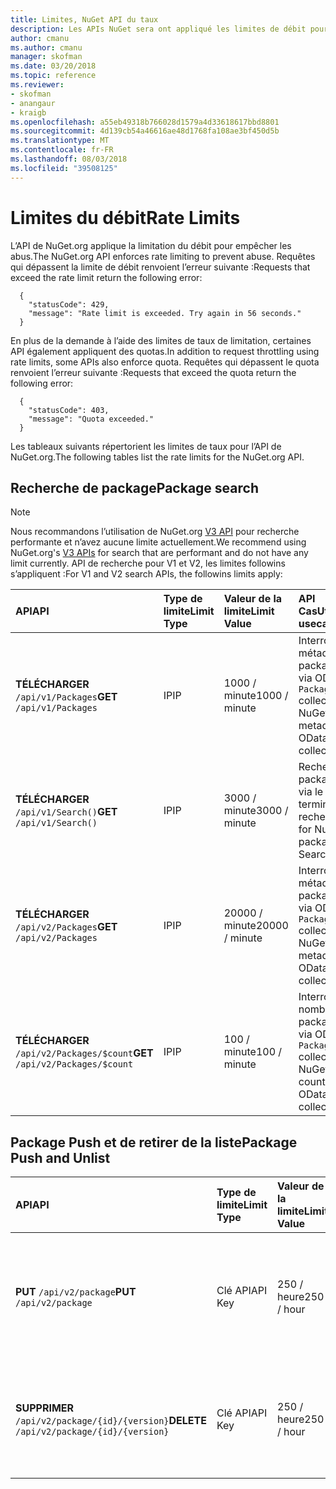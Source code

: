 ```yaml
---
title: Limites, NuGet API du taux
description: Les APIs NuGet sera ont appliqué les limites de débit pour empêcher les abus.
author: cmanu
ms.author: cmanu
manager: skofman
ms.date: 03/20/2018
ms.topic: reference
ms.reviewer:
- skofman
- anangaur
- kraigb
ms.openlocfilehash: a55eb49318b766028d1579a4d33618617bbd8801
ms.sourcegitcommit: 4d139cb54a46616ae48d1768fa108ae3bf450d5b
ms.translationtype: MT
ms.contentlocale: fr-FR
ms.lasthandoff: 08/03/2018
ms.locfileid: "39508125"
---
```

# <a name="rate-limits"></a><span data-ttu-id="0b598-103">Limites du débit</span><span class="sxs-lookup"><span data-stu-id="0b598-103">Rate Limits</span></span>

<span data-ttu-id="0b598-104">L’API de NuGet.org applique la limitation du débit pour empêcher les abus.</span><span class="sxs-lookup"><span data-stu-id="0b598-104">The NuGet.org API enforces rate limiting to prevent abuse.</span></span> <span data-ttu-id="0b598-105">Requêtes qui dépassent la limite de débit renvoient l’erreur suivante :</span><span class="sxs-lookup"><span data-stu-id="0b598-105">Requests that exceed the rate limit return the following error:</span></span> 

  ~~~
    {
      "statusCode": 429,
      "message": "Rate limit is exceeded. Try again in 56 seconds."
    }
  ~~~

<span data-ttu-id="0b598-106">En plus de la demande à l’aide des limites de taux de limitation, certaines API également appliquent des quotas.</span><span class="sxs-lookup"><span data-stu-id="0b598-106">In addition to request throttling using rate limits, some APIs also enforce quota.</span></span> <span data-ttu-id="0b598-107">Requêtes qui dépassent le quota renvoient l’erreur suivante :</span><span class="sxs-lookup"><span data-stu-id="0b598-107">Requests that exceed the quota return the following error:</span></span>

  ~~~
    {
      "statusCode": 403,
      "message": "Quota exceeded."
    }
  ~~~

<span data-ttu-id="0b598-108">Les tableaux suivants répertorient les limites de taux pour l’API de NuGet.org.</span><span class="sxs-lookup"><span data-stu-id="0b598-108">The following tables list the rate limits for the NuGet.org API.</span></span>

## <a name="package-search"></a><span data-ttu-id="0b598-109">Recherche de package</span><span class="sxs-lookup"><span data-stu-id="0b598-109">Package search</span></span>

> [!Note]
> <span data-ttu-id="0b598-110">Nous recommandons l’utilisation de NuGet.org [V3 API](https://docs.microsoft.com/nuget/api/search-query-service-resource) pour recherche performante et n’avez aucune limite actuellement.</span><span class="sxs-lookup"><span data-stu-id="0b598-110">We recommend using NuGet.org's [V3 APIs](https://docs.microsoft.com/nuget/api/search-query-service-resource) for search that are performant and do not have any limit currently.</span></span> <span data-ttu-id="0b598-111">API de recherche pour V1 et V2, les limites followins s’appliquent :</span><span class="sxs-lookup"><span data-stu-id="0b598-111">For V1 and V2 search APIs, the followins limits apply:</span></span>


| <span data-ttu-id="0b598-112">API</span><span class="sxs-lookup"><span data-stu-id="0b598-112">API</span></span> | <span data-ttu-id="0b598-113">Type de limite</span><span class="sxs-lookup"><span data-stu-id="0b598-113">Limit Type</span></span> | <span data-ttu-id="0b598-114">Valeur de la limite</span><span class="sxs-lookup"><span data-stu-id="0b598-114">Limit Value</span></span> | <span data-ttu-id="0b598-115">API CasUtilisation</span><span class="sxs-lookup"><span data-stu-id="0b598-115">API usecase</span></span> |
|:---|:---|:---|:---|
<span data-ttu-id="0b598-116">**TÉLÉCHARGER** `/api/v1/Packages`</span><span class="sxs-lookup"><span data-stu-id="0b598-116">**GET** `/api/v1/Packages`</span></span> | <span data-ttu-id="0b598-117">IP</span><span class="sxs-lookup"><span data-stu-id="0b598-117">IP</span></span> | <span data-ttu-id="0b598-118">1000 / minute</span><span class="sxs-lookup"><span data-stu-id="0b598-118">1000 / minute</span></span> | <span data-ttu-id="0b598-119">Interroger les métadonnées de package NuGet via OData de v1 `Packages` collection</span><span class="sxs-lookup"><span data-stu-id="0b598-119">Query NuGet package metadata via v1 OData `Packages` collection</span></span> |
<span data-ttu-id="0b598-120">**TÉLÉCHARGER** `/api/v1/Search()`</span><span class="sxs-lookup"><span data-stu-id="0b598-120">**GET** `/api/v1/Search()`</span></span> | <span data-ttu-id="0b598-121">IP</span><span class="sxs-lookup"><span data-stu-id="0b598-121">IP</span></span> | <span data-ttu-id="0b598-122">3000 / minute</span><span class="sxs-lookup"><span data-stu-id="0b598-122">3000 / minute</span></span> | <span data-ttu-id="0b598-123">Rechercher des packages NuGet via le point de terminaison v1 recherche</span><span class="sxs-lookup"><span data-stu-id="0b598-123">Search for NuGet packages via v1 Search endpoint</span></span> | 
<span data-ttu-id="0b598-124">**TÉLÉCHARGER** `/api/v2/Packages`</span><span class="sxs-lookup"><span data-stu-id="0b598-124">**GET** `/api/v2/Packages`</span></span> | <span data-ttu-id="0b598-125">IP</span><span class="sxs-lookup"><span data-stu-id="0b598-125">IP</span></span> | <span data-ttu-id="0b598-126">20000 / minute</span><span class="sxs-lookup"><span data-stu-id="0b598-126">20000 / minute</span></span> | <span data-ttu-id="0b598-127">Interroger les métadonnées de package NuGet via OData de v2 `Packages` collection</span><span class="sxs-lookup"><span data-stu-id="0b598-127">Query NuGet package metadata via v2 OData `Packages` collection</span></span> | 
<span data-ttu-id="0b598-128">**TÉLÉCHARGER** `/api/v2/Packages/$count`</span><span class="sxs-lookup"><span data-stu-id="0b598-128">**GET** `/api/v2/Packages/$count`</span></span> | <span data-ttu-id="0b598-129">IP</span><span class="sxs-lookup"><span data-stu-id="0b598-129">IP</span></span> | <span data-ttu-id="0b598-130">100 / minute</span><span class="sxs-lookup"><span data-stu-id="0b598-130">100 / minute</span></span> | <span data-ttu-id="0b598-131">Interroger le nombre de packages NuGet via OData de v2 `Packages` collection</span><span class="sxs-lookup"><span data-stu-id="0b598-131">Query NuGet package count via v2 OData `Packages` collection</span></span> | 

## <a name="package-push-and-unlist"></a><span data-ttu-id="0b598-132">Package Push et de retirer de la liste</span><span class="sxs-lookup"><span data-stu-id="0b598-132">Package Push and Unlist</span></span>

| <span data-ttu-id="0b598-133">API</span><span class="sxs-lookup"><span data-stu-id="0b598-133">API</span></span> | <span data-ttu-id="0b598-134">Type de limite</span><span class="sxs-lookup"><span data-stu-id="0b598-134">Limit Type</span></span> | <span data-ttu-id="0b598-135">Valeur de la limite</span><span class="sxs-lookup"><span data-stu-id="0b598-135">Limit Value</span></span> | <span data-ttu-id="0b598-136">API CasUtilisation</span><span class="sxs-lookup"><span data-stu-id="0b598-136">API usecase</span></span> | 
|:---|:---|:---|:--- |
<span data-ttu-id="0b598-137">**PUT** `/api/v2/package`</span><span class="sxs-lookup"><span data-stu-id="0b598-137">**PUT** `/api/v2/package`</span></span> | <span data-ttu-id="0b598-138">Clé API</span><span class="sxs-lookup"><span data-stu-id="0b598-138">API Key</span></span> | <span data-ttu-id="0b598-139">250 / heure</span><span class="sxs-lookup"><span data-stu-id="0b598-139">250 / hour</span></span> | <span data-ttu-id="0b598-140">Charger un nouveau package NuGet (version) via le point de terminaison v2 push</span><span class="sxs-lookup"><span data-stu-id="0b598-140">Upload a new NuGet package (version) via v2 push endpoint</span></span> 
<span data-ttu-id="0b598-141">**SUPPRIMER** `/api/v2/package/{id}/{version}`</span><span class="sxs-lookup"><span data-stu-id="0b598-141">**DELETE** `/api/v2/package/{id}/{version}`</span></span> | <span data-ttu-id="0b598-142">Clé API</span><span class="sxs-lookup"><span data-stu-id="0b598-142">API Key</span></span> | <span data-ttu-id="0b598-143">250 / heure</span><span class="sxs-lookup"><span data-stu-id="0b598-143">250 / hour</span></span> | <span data-ttu-id="0b598-144">Retirer de la liste un package NuGet (version) via le point de terminaison v2</span><span class="sxs-lookup"><span data-stu-id="0b598-144">Unlist a NuGet package (version) via v2 endpoint</span></span> 
